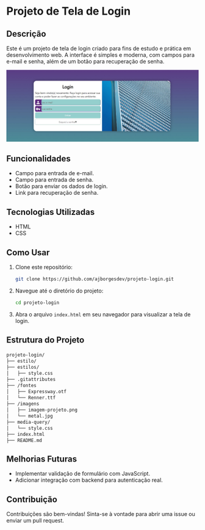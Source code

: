 # Projeto de Tela de Login

## Descrição
Este é um projeto de tela de login criado para fins de estudo e prática em desenvolvimento web. A interface é simples e moderna, com campos para e-mail e senha, além de um botão para recuperação de senha.

![Imagem da Tela de Login](./imagens/imagem-projetologin.jpg)

## Funcionalidades
- Campo para entrada de e-mail.
- Campo para entrada de senha.
- Botão para enviar os dados de login.
- Link para recuperação de senha.

## Tecnologias Utilizadas
- HTML
- CSS

## Como Usar
1. Clone este repositório:
   ```bash
   git clone https://github.com/ajborgesdev/projeto-login.git
   ```
2. Navegue até o diretório do projeto:
   ```bash
   cd projeto-login
   ```
3. Abra o arquivo `index.html` em seu navegador para visualizar a tela de login.

## Estrutura do Projeto
```
projeto-login/
├── estilo/        
├── estilos/
│   ├── style.css             
├── .gitattributes       
├── /fontes              
│   ├── Expressway.otf
│   └── Renner.ttf
├── /imagens             
│   ├── imagem-projeto.png
│   └── metal.jpg
├── media-query/
│   └── style.css
├── index.html
├── README.md      
```
## Melhorias Futuras

- Implementar validação de formulário com JavaScript.
- Adicionar integração com backend para autenticação real.

## Contribuição
Contribuições são bem-vindas! Sinta-se à vontade para abrir uma issue ou enviar um pull request.


